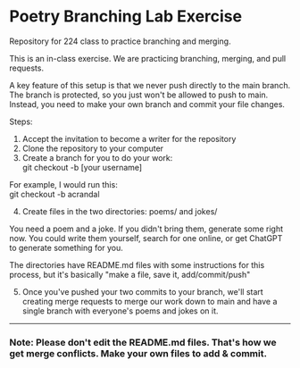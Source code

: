 # Poetry Branching Lab Exercise

Repository for 224 class to practice branching and merging.

This is an in-class exercise.
We are practicing branching, merging, and pull requests.

A key feature of this setup is that we never push directly to the main branch.
The branch is protected, so you just won't be allowed to push to main.
Instead, you need to make your own branch and commit your file changes.

Steps:

1) Accept the invitation to become a writer for the repository
2) Clone the repository to your computer
3) Create a branch for you to do your work:  
  git checkout -b [your username]

  For example, I would run this:  
  git checkout -b acrandal

4) Create files in the two directories: poems/ and jokes/

  You need a poem and a joke. If you didn't bring them, generate some right now. You could write them yourself, search for one online, or get ChatGPT to generate something for you.

  The directories have README.md files with some instructions for this process, but it's basically "make a file, save it, add/commit/push"

5) Once you've pushed your two commits to your branch, we'll start creating merge requests to merge our work down to main and have a single branch with everyone's poems and jokes on it.

---

### Note: Please don't edit the README.md files. That's how we get merge conflicts. Make your own files to add & commit.